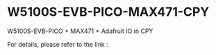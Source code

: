 # W5100S-EVB-PICO-MAX471-CPY
W5100S-EVB-PICO + MAX471 + Adafruit IO in CPY

For details, please refer to the link :
